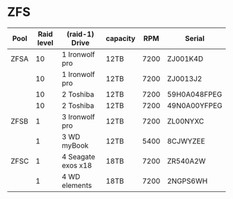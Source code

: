 # ZFS
| Pool | Raid level | (raid-1) Drive     | capacity | RPM  | Serial       |
| ---- | ---------- | ------------------ | -------- | ---- | ------------ |
| ZFSA | 10         | 1 Ironwolf pro     | 12TB     | 7200 | ZJ001K4D     |
|      | 10         | 1 Ironwolf pro     | 12TB     | 7200 | ZJ0013J2     |
|      | 10         | 2 Toshiba          | 12TB     | 7200 | 59H0A048FPEG |
|      | 10         | 2 Toshiba          | 12TB     | 7200 | 49N0A00YFPEG |
| ZFSB | 1          | 3 Ironwolf pro     | 12TB     | 7200 | ZL00NYXC     |
|      | 1          | 3 WD myBook        | 12TB     | 5400 | 8CJWYZEE     |
| ZFSC | 1          | 4 Seagate exos x18 | 18TB     | 7200 | ZR540A2W     |
|      | 1          | 4 WD elements      | 18TB     | 7200 | 2NGPS6WH     |
